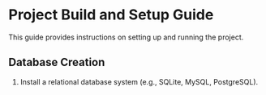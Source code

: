 # Project Build and Setup Guide

This guide provides instructions on setting up and running the project.

## Database Creation

1. Install a relational database system (e.g., SQLite, MySQL, PostgreSQL).

